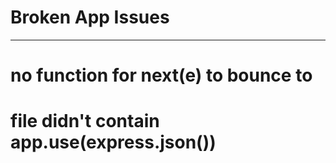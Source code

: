 # Broken App Issues
***
# no function for next(e) to bounce to
# file didn't contain app.use(express.json())
